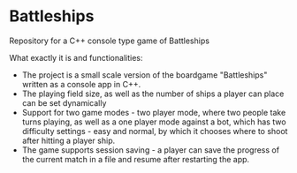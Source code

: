 # Battleships
Repository for a C++ console type game of Battleships

What exactly it is and functionalities:
- The project is a small scale version of the boardgame "Battleships" written as a console app in C++.
- The playing field size, as well as the number of ships a player can place can be set dynamically
- Support for two game modes - two player mode, where two people take turns playing, as well as a one player mode against a bot, which has two difficulty settings - easy and normal, by which it chooses where to shoot after hitting a player ship.
- The game supports session saving - a player can save the progress of the current match in a file and resume after restarting the app.
